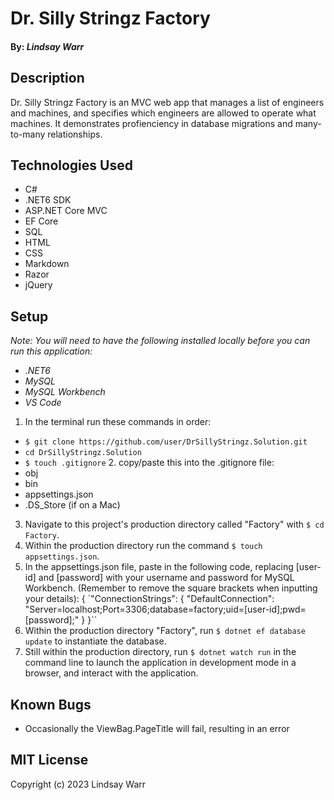 # Dr. Silly Stringz Factory

#### By: _Lindsay Warr_

## Description
Dr. Silly Stringz Factory is an MVC web app that manages a list of engineers and machines, and specifies which engineers are allowed to operate what machines. It demonstrates profienciency in database migrations and many-to-many relationships.

## Technologies Used
- C#
- .NET6 SDK
- ASP.NET Core MVC
- EF Core
- SQL
- HTML
- CSS
- Markdown
- Razor
- jQuery

## Setup
_Note: You will need to have the following installed locally before you can run this application:_
- _.NET6_
- _MySQL_
- _MySQL Workbench_
- _VS Code_ 

1. In the terminal run these commands in order:
- `$ git clone https://github.com/user/DrSillyStringz.Solution.git`
- `cd DrSillyStringz.Solution` 
- `$ touch .gitignore` 2. copy/paste this into the .gitignore file:
- obj
- bin
- appsettings.json
- .DS_Store (if on a Mac)
3. Navigate to this project's production directory called "Factory" with `$ cd Factory`.
4. Within the production directory run the command `$ touch appsettings.json`.
5. In the appsettings.json file, paste in the following code, replacing [user-id] and [password] with your  username and password for MySQL Workbench. (Remember to remove the square brackets when inputting your details):
{
  `"ConnectionStrings": {
      "DefaultConnection": "Server=localhost;Port=3306;database=factory;uid=[user-id];pwd=[password];"
  }
}``
6. Within the production directory "Factory", run `$ dotnet ef database update` to instantiate the database.
7. Still within the production directory, run `$ dotnet watch run` in the command line to launch the application in development mode in a browser, and interact with the application.

## Known Bugs
- Occasionally the ViewBag.PageTitle will fail, resulting in an error

## MIT License
Copyright (c) 2023 Lindsay Warr